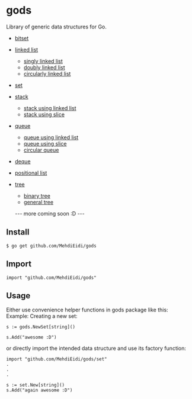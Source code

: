 # gods
Library of generic data structures for Go.


* [bitset](./bitset/)
* [linked list](./linkedlist/)
  * [singly linked list](./linkedlist/doubly/)
  * [doubly linked list](./linkedlist/doubly/)
  * [circularly linked list](./linkedlist/circularly/)
* [set](./set/)
* [stack](./stack/)
  * [stack using linked list](./stack/)
  * [stack using slice](./stack/)
* [queue](./queue/)
  * [queue using linked list](./queue/)
  * [queue using slice](./queue/)
  * [circular queue](./queue/)
* [deque](./deque/)
* [positional list](./positionallist/)
* [tree](./tree/)
  * [binary tree](./tree/binary/)
  * [general tree](./tree/general/)
  
  --- more coming soon :D ---

## Install
```
$ go get github.com/MehdiEidi/gods
```

## Import
```
import "github.com/MehdiEidi/gods"
```

## Usage
Either use convenience helper functions in gods package like this:<br>
Example: Creating a new set:
```
s := gods.NewSet[string]()

s.Add("awesome :D")
```
or directly import the intended data structure and use its factory function:
```
import "github.com/MehdiEidi/gods/set"
.
.
.

s := set.New[string]()
s.Add("again awesome :D")
```

